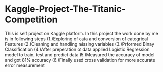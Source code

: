 # Kaggle-Project-The-Titanic-Competition
This is self project on Kaggle platform. In this project the work done by me is in following steps
(1.)Exploring of data and conversion of categrical Features
(2.)Cleaning and handling missing variables
(3.)Prformed Binay Classification
(4.)After preperation of data applied Logistic Regression model to train, test and predict data
(5.)Measured the accuracy of model and got 81% accuracy
(6.)Finally used cross validation for more accurate error measurement

